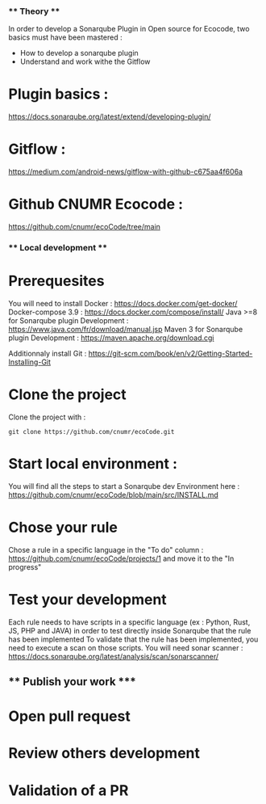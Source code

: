 ### ** Theory **

In order to develop a Sonarqube Plugin in Open source for Ecocode, two basics must have been mastered : 
* How to develop a sonarqube plugin 
* Understand and work withe the Gitflow

# Plugin basics : 

https://docs.sonarqube.org/latest/extend/developing-plugin/

# Gitflow :

https://medium.com/android-news/gitflow-with-github-c675aa4f606a

# Github CNUMR Ecocode :

https://github.com/cnumr/ecoCode/tree/main


### ** Local development **

# Prerequesites

You will need to install Docker : https://docs.docker.com/get-docker/
Docker-compose 3.9 : https://docs.docker.com/compose/install/
Java >=8 for Sonarqube plugin Development : https://www.java.com/fr/download/manual.jsp
Maven 3 for Sonarqube plugin Development : https://maven.apache.org/download.cgi

Additionnaly install Git : https://git-scm.com/book/en/v2/Getting-Started-Installing-Git

# Clone the project

Clone the project with :

```
git clone https://github.com/cnumr/ecoCode.git
```

# Start local environment :

You will find all the steps to start a Sonarqube dev Environment here : https://github.com/cnumr/ecoCode/blob/main/src/INSTALL.md

# Chose your rule

Chose a rule in a specific language in the "To do" column : https://github.com/cnumr/ecoCode/projects/1 and move it to the "In progress" 

# Test your development

Each rule needs to have scripts in a specific language (ex : Python, Rust, JS, PHP and JAVA) in order to test directly inside Sonarqube that the rule has been implemented
To validate that the rule has been implemented, you need to execute a scan on those scripts. You will need sonar scanner : https://docs.sonarqube.org/latest/analysis/scan/sonarscanner/


## ** Publish your work ***

# Open pull request
# Review others development
# Validation of a PR
